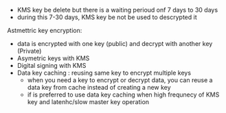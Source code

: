 - KMS key be delete but there is a waiting perioud onf 7 days to 30 days 
- during this 7-30 days, KMS key be not be used to descrypted it

Astmettric key encryption: 
- data is encrypted with one key (public) and decrypt with another key (Private)  
- Asymetric keys with KMS
-  Digital signing with KMS 
- Data key caching : reusing same key to encrypt multiple keys 
    - when you need a key to encrypt or decrypt data, you can reuse a data key from cache instead of creating a new key 
    - if is preferred to use data key caching when high frequnecy of KMS key and latenhc/slow master key operation 